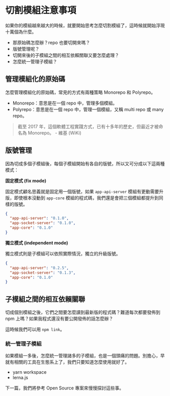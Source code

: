 # 切割模組注意事項

如果你的模組越來越大的時候，就要開始思考怎麼切割模組了，這時候就開始浮現十萬個為什麼。

- 那原始碼怎麼辦？repo 也要切開來嗎？
- 版號管理呢？
- 切開來後的子模組之間的相互依賴關聯又要怎麼處理？
- 怎麼統一管理子模組？

## 管理模組化的原始碼

怎麼管理模組化的原始碼，常見的方式有兩種策略 Monorepo 和 Polyrepo。

- Monorepo：意思是在一個 repo 中，管理多個模組。
- Polyrepo：意思是在一個 repo 中，管理一個模組，又稱 multi repo 或 many repo。

> 截至 2017 年，這個軟體工程實踐方式，已有十多年的歷史，但最近才被命名為 Monorepo。 - 維基 (WiKi)

## 版號管理

因為切成多個子模組後，每個子模組開始有各自的版號，所以又可分成以下這兩種模式：

**固定模式 (fix mode)**

固定模式顧名思義就是固定用一個版號，如果 `app-api-server` 模組有更動需要升版，即使根本沒動到 `app-core` 模組的程式碼，我們還是會把三個模組都提升到同樣的版號。

```json
{
  "app-api-server": "0.1.0",
  "app-socket-server": "0.1.0",
  "app-core": "0.1.0"
}
```

**獨立模式 (independent mode)**

獨立模式則是子模組可以依照實際情況，獨立的升級版號。

```json
{
  "app-api-server": "0.2.5",
  "app-socket-server": "0.1.3",
  "app-core": "0.1.0"
}
```

## 子模組之間的相互依賴關聯

切成個別模組之後，它們之間要怎麼讀到最新版的程式碼？難道每次都要發佈到 npm 上嗎？如果我程式還沒有要公開發佈的話怎麼辦？

這時候我們可以用 `npm link`。

### 統一管理子模組

如果模組一多後，怎麼統一管理諸多的子模組，也是一個頭痛的問題。別擔心，早就有相關的工具在生態系上了，我們只要知道怎麼使用就好了。

- yarn workspace
- lerna.js

下一篇，我們將參考 Open Source 專案來慢慢探討這些事。
